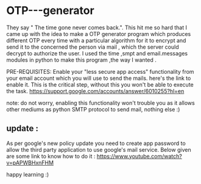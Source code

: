 # OTP---generator

They say " The time gone never comes back.". This hit me so hard that I came up with the idea to make a OTP generator program which produces different OTP every time with a particular algorithm for it to encrypt and send it to the concerned the person via mail , which the server could decrypt to authorize the user. I used the time ,smpt and email.messages modules in python to make this program ,the way I wanted .

PRE-REQUISITES:
Enable your "less secure app access" functionality from your email account which you will use to send the mails. here's the link to enable it. This is the critical step, without this you won't be able to execute the task. https://support.google.com/accounts/answer/6010255?hl=en

note: do not worry, enabling this functionality won't trouble you as it allows other mediums as python SMTP protocol to send mail, nothing else :)

## update : 
  As per google's new policy update you need to create app password to allow the third party application to use google's mail service. Below given are some link to know   how to do it : 
  https://www.youtube.com/watch?v=pAPWBHxnFHM
  
  happy learning :)
